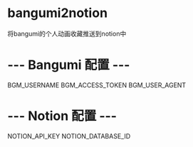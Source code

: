 # bangumi2notion
将bangumi的个人动画收藏推送到notion中

# --- Bangumi 配置 ---
BGM_USERNAME
BGM_ACCESS_TOKEN
BGM_USER_AGENT

# --- Notion 配置 ---
NOTION_API_KEY
NOTION_DATABASE_ID

